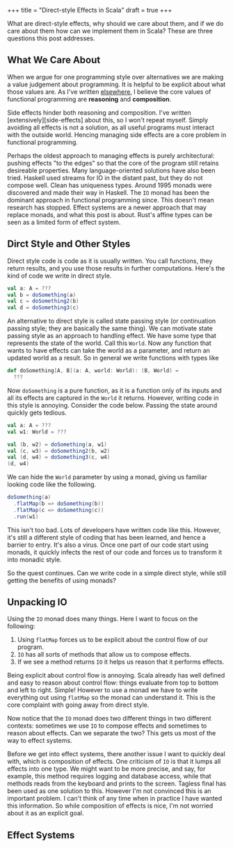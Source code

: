 +++
title = "Direct-style Effects in Scala"
draft = true
+++

What are direct-style effects, why should we care about them, and if we do care about them how can we implement them in Scala? These are three questions this post addresses.

<!-- more -->

## What We Care About

When we argue for one programming style over alternatives we are making a value judgement about programming. It is helpful to be explicit about what those values are. As I've written [elsewhere][fp], I believe the core values of functional programming are **reasoning** and **composition**. 

Side effects hinder both reasoning and composition. I've written [extensively][side-effects] about this, so I won't repeat myself. Simply avoiding all effects is not a solution, as all useful programs must interact with the outside world. Hencing managing side effects are a core problem in functional programming. 

Perhaps the oldest approach to managing effects is purely architectural: pushing effects "to the edges" so that the core of the program still retains desireable properties. Many language-oriented solutions have also been tried. Haskell used streams for IO in the distant past, but they do not compose well. Clean has uniqueness types. Around 1995 monads were discovered and made their way in Haskell. The `IO` monad has been the dominant approach in functional programming since. This doesn't mean research has stopped. Effect systems are a newer approach that may replace monads, and what this post is about. Rust's affine types can be seen as a limited form of effect system.


## Dirct Style and Other Styles

Direct style code is code as it is usually written. You call functions, they return results, and you use those results in further computations. Here's the kind of code we write in direct style.

```scala
val a: A = ???
val b = doSomething(a)
val c = doSomething2(b)
val d = doSomething3(c)
```

An alternative to direct style is called state passing style (or continuation passing style; they are basically the same thing). We can motivate state passing style as an approach to handling effect. We have some type that represents the state of the world. Call this `World`. Now any function that wants to have effects can take the world as a parameter, and return an updated world as a result. So in general we write functions with types like

```scala
def doSomething[A, B](a: A, world: World): (B, World) =
  ???
```

Now `doSomething` is a pure function, as it is a function only of its inputs and all its effects are captured in the `World` it returns. However, writing code in this style is annoying. Consider the code below. Passing the state around quickly gets tedious.

```scala
val a: A = ???
val w1: World = ???

val (b, w2) = doSomething(a, w1)
val (c, w3) = doSomething2(b, w2)
val (d, w4) = doSomething3(c, w4)
(d, w4)
```

We can hide the `World` parameter by using a monad, giving us familiar looking code like the following.

```scala
doSomething(a)
  .flatMap(b => doSomething(b))
  .flatMap(c => doSomething(c))
  .run(w1)
```

This isn't too bad. Lots of developers have written code like this. However, it's still a different style of coding that has been learned, and hence a barrier to entry. It's also a virus. Once one part of our code start using monads, it quickly infects the rest of our code and forces us to transform it into monadic style.

So the quest continues. Can we write code in a simple direct style, while still getting the benefits of using monads?


## Unpacking IO

Using the `IO` monad does many things. Here I want to focus on the following:

1. Using `flatMap` forces us to be explicit about the control flow of our program.
2. `IO` has all sorts of methods that allow us to compose effects.
3. If we see a method returns `IO` it helps us reason that it performs effects.

Being explicit about control flow is annoying. Scala already has well defined and easy to reason about control flow: things evaluate from top to bottom and left to right. Simple! However to use a monad we have to write everything out using `flatMap` so the monad can understand it. This is the core complaint with going away from direct style.

Now notice that the `IO` monad does two different things in two different contexts: sometimes we use `IO` to compose effects and sometimes to reason about effects. Can we separate the two? This gets us most of the way to effect systems.

Before we get into effect systems, there another issue I want to quickly deal with, which is composition of effects. One criticism of `IO` is that it lumps all effects into one type. We might want to be more precise, and say, for example, this method requires logging and database access, while that methods reads from the keyboard and prints to the screen. Tagless final has been used as one solution to this. However I'm not convinced this is an important problem. I can't think of any time when in practice I have wanted this information. So while composition of effects is nice, I'm not worried about it as an explicit goal.


## Effect Systems

[fp]:
[side-effects]:
